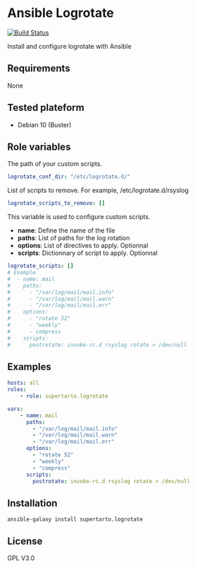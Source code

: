 # Ansible Logrotate
[![Build Status](https://travis-ci.com/supertarto/ansible-logrotate.svg?branch=master)](https://travis-ci.com/supertarto/ansible-logrotate)

Install and configure logrotate with Ansible

## Requirements
None

## Tested plateform
* Debian 10 (Buster)

## Role variables
The path of your custom scripts.
```yml
logrotate_conf_dir: "/etc/logrotate.d/"
```
List of scripts to remove. For example, /etc/logrotate.d/rsyslog
```yml
logrotate_scripts_to_remove: []
```
This variable is used to configure custom scripts. 
 - **name**: Define the name of the file
 - **paths**: List of paths for the log rotation
 - **options**: List of directives to apply. Optionnal
 - **scripts**: Dictionnary of script to apply. Optionnal 
```yml
logrotate_scripts: []
# Exemple
#  - name: mail
#    paths:
#      - "/var/log/mail/mail.info"
#      - "/var/log/mail/mail.warn"
#      - "/var/log/mail/mail.err"
#    options:
#      - "rotate 52"
#      - "weekly"
#      - compress
#    scripts:
#      postrotate: invoke-rc.d rsyslog rotate > /dev/null
```

## Examples
```yml
hosts: all
roles:
    - role: supertarto.logrotate

vars:
    - name: mail
      paths:
        - "/var/log/mail/mail.info"
        - "/var/log/mail/mail.warn"
        - "/var/log/mail/mail.err"
      options:
        - "rotate 52"
        - "weekly"
        - "compress"
      scripts:
        postrotate: invoke-rc.d rsyslog rotate > /dev/null
```
## Installation
```
ansible-galaxy install supertarto.logrotate
```
## License
GPL V3.0

